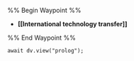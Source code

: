%% Begin Waypoint %%
- **[[International technology transfer]]**

%% End Waypoint %%

```dataviewjs
await dv.view("prolog");
```